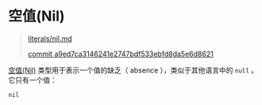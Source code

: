 # 空值(Nil)

> [literals/nil.md][nil]
>
> [commit a9ed7ca3146241e2747bdf533ebfd8da5e6d8621][commit]

[nil]: https://github.com/crystal-lang/crystal-book/blob/master/syntax_and_semantics/literals/nil.md
[commit]: https://github.com/crystal-lang/crystal-book/commit/a9ed7ca3146241e2747bdf533ebfd8da5e6d8621

[空值(Nil)](http://crystal-lang.org/api/Nil.html) 类型用于表示一个值的缺乏（ absence ），类似于其他语言中的 `null` 。它只有一个值：

```crystal
nil
```
